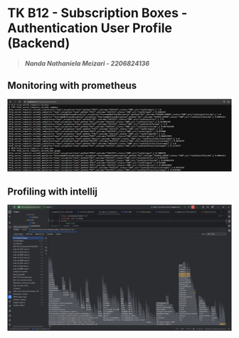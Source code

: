 # TK B12 - Subscription Boxes - Authentication User Profile (Backend)

> ##### Nanda Nathaniela Meizari - 2206824136

## Monitoring with prometheus
![Monitoring](image/Monitoring%20Prometheus.jpg)

## Profiling with intellij
![Profiling](image/Profiling.jpg)
